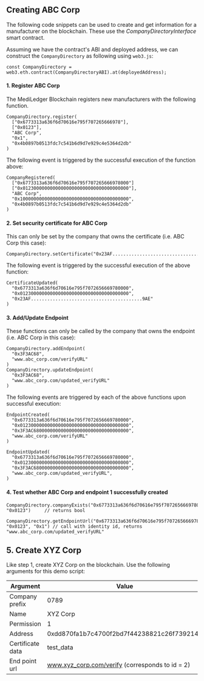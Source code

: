 ## Creating ABC Corp

The following code snippets can be used to create and get information for a manufacturer on the blockchain. These use the *CompanyDirectoryInterface* smart contract.

Assuming we have the contract's ABI and deployed address, we can construct the `CompanyDirectory` as following using `web3.js`:

```
const CompanyDirectory = web3.eth.contract(CompanyDirectoryABI).at(deployedAddress);
```

#### 1. Register ABC Corp

The MediLedger Blockchain registers new manufacturers with the following function.

```
CompanyDirectory.register(
  ["0x6773313a636f6d70616e795f707265666978"],
  ["0x0123"],
  "ABC Corp",
  "0x1",
  "0x4b0897b0513fdc7c541b6d9d7e929c4e5364d2db"
)
```
The following event is triggered by the successful execution of the function above:

```
CompanyRegistered(
  ["0x6773313a636f6d70616e795f707265666978000"]
  ["0x012300000000000000000000000000000000000"],
  "ABC Corp",
  "0x1000000000000000000000000000000000000000",
  "0x4b0897b0513fdc7c541b6d9d7e929c4e5364d2db"
)
```
#### 2. Set security certificate for ABC Corp

This can only be set by the company that owns the certificate (i.e. ABC Corp this case):
```
CompanyDirectory.setCertificate("0x23AF.........................................9AE")
```
The following event is triggered by the successful execution of the above function:

```
CertificateUpdated(
  "0x6773313a636f6d70616e795f7072656669780000",
  "0x0123000000000000000000000000000000000000",
  "0x23AF.........................................9AE"
)
```

#### 3. Add/Update Endpoint
These functions can only be called by the company that owns the endpoint (i.e. ABC Corp in this case):
```
CompanyDirectory.addEndpoint(
  "0x3F3AC68",
  "www.abc_corp.com/verifyURL"
)
CompanyDirectory.updateEndpoint(
  "0x3F3AC68",
  "www.abc_corp.com/updated_verifyURL"
)
```
The following events are triggered by each of the above functions upon successful execution:

```
EndpointCreated(
  "0x6773313a636f6d70616e795f7072656669780000",
  "0x0123000000000000000000000000000000000000",
  "0x3F3AC68000000000000000000000000000000000",
  "www.abc_corp.com/verifyURL"
)

EndpointUpdated(
  "0x6773313a636f6d70616e795f7072656669780000",
  "0x0123000000000000000000000000000000000000",
  "0x3F3AC68000000000000000000000000000000000",
  "www.abc_corp.com/updated_verifyURL",
)
```

#### 4. Test whether ABC Corp and endpoint 1 successfully created

```
CompanyDirectory.companyExists("0x6773313a636f6d70616e795f7072656669780000", "0x0123")     // returns bool

CompanyDirectory.getEndpointUrl("0x6773313a636f6d70616e795f7072656669780000", "0x0123", "0x1") // call with identity id, returns "www.abc_corp.com/updated_verifyURL"
```

## 5. Create XYZ Corp

Like step 1, create XYZ Corp on the blockchain. Use the following arguments for this demo script:

| Argument      | Value         |
| ------------- |-------------|
|Company prefix | 0789|
|Name | XYZ Corp |
|Permission| 1 |
|Address| 0xdd870fa1b7c4700f2bd7f44238821c26f7392148 |
|Certificate data| test_data |
|End point url | www.xyz_corp.com/verify   (corresponds to id = 2) |

